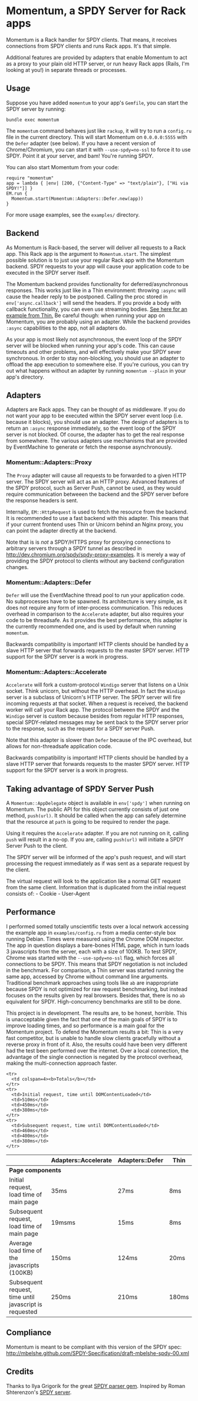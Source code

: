 Momentum, a SPDY Server for Rack apps
=====================================

Momentum is a Rack handler for SPDY clients. That means, it receives connections
from SPDY clients and runs Rack apps. It's that simple.

Additional features are provided by adapters that enable Momentum to act as a proxy to your plain
old HTTP server, or run heavy Rack apps (Rails, I'm looking at you!) in separate threads or processes.


Usage
-----
Suppose you have added `momentum` to your app's `Gemfile`, you can start the SPDY server by running:

    bundle exec momentum

The `momentum` command behaves just like `rackup`, it will try to run a `config.ru` file in the 
current directory.
This will start Momentum on `0.0.0.0:5555` with the `Defer` adapter (see below).
If you have a recent version of Chrome/Chromium, you can start it with `--use-spdy=no-ssl` to force
it to use SPDY. Point it at your server, and bam! You're running SPDY.

You can also start Momentum from your code:

    require "momentum"
    app = lambda { |env| [200, {"Content-Type" => "text/plain"}, ["Hi via SPDY!"]] }
    EM.run {
      Momentum.start(Momentum::Adapters::Defer.new(app))
    }

For more usage examples, see the `examples/` directory.


Backend
-------
As Momentum is Rack-based, the server will deliver all requests to a Rack app.
This Rack app is the argument to `Momentum.start`.
The simplest possible solution is to just use your regular Rack app with the Momentum backend.
SPDY requests to your app will cause your application code to be executed in the SPDY server 
itself.

The Momentum backend provides functionality for deferred/asynchronous responses.
This works just like in a Thin environment: throwing `:async` will cause the
header reply to be postponed. Calling the proc stored in `env['async.callback']`
will send the headers. If you provide a body with callback functionality, you can
even use streaming bodies. [See here for an example from Thin.][thin_async]
Be careful though: when running your app on Momentum, you are probably using an adapter.
While the backend provides `:async` capabilities to the app, not all adapters do.

As your app is most likely not asynchronous, the event loop of the SPDY server will be 
blocked when running your app's code. This can cause timeouts and other problems, and will
effectively make your SPDY sever synchronous.
In order to stay non-blocking, you should use an adapter to offload the app execution to somewhere
else. If you're curious, you can try out what happens without an adapter by running 
`momentum --plain` in your app's directory.


Adapters
--------
Adapters are Rack apps. They can be thought of as middleware. If you do not want your app
to be executed within the SPDY server event loop (i.e. because it blocks), you should use an
adapter. The design of adapters is to return an `:async` response immediately, so the event loop
of the SPDY server is not blocked. Of course, the adapter has to get the real response from somewhere.
The various adapters use mechanisms that are provided by EventMachine to generate or fetch the
response asynchronously.


### Momentum::Adapters::Proxy
The `Proxy` adapter will cause all requests to be forwarded to a given HTTP server.
The SPDY server will act as an HTTP proxy. Advanced features of the SPDY protocol, such as Server
Push, cannot be used, as they would require communication betweeen the backend and the SPDY server
before the response headers is sent.

Internally, `EM::HttpRequest` is used to fetch the resource from the backend.
It is recommended to use a fast backend with this adapter. This means that if your current frontend
uses Thin or Unicorn behind an Nginx proxy, you can point the adapter directly at the backend.

Note that is is _not_ a SPDY/HTTPS proxy for proxying connections to arbitrary servers
through a SPDY tunnel as described in http://dev.chromium.org/spdy/spdy-proxy-examples. It is merely a
way of providing the SPDY protocol to clients without any backend configuration changes.


### Momentum::Adapters::Defer
`Defer` will use the EventMachine thread pool to run your application code. No subprocesses have to be
spawned. Its architecture is very simple, as it does not require any form of inter-process communication.
This reduces overhead in comparison to the `Accelerate` adapter, but also requires your code to be threadsafe.
As it provides the best performance, this adapter is the currently recommended one, and is used by default
when running `momentum`.

Backwards compatibility is important! HTTP clients should be handled by a slave HTTP server that forwards 
requests to the master SPDY server. HTTP support for the SPDY server is a work in progress.


### Momentum::Adapters::Accelerate
`Accelerate` will fork a custom-protocol `Windigo` server that listens on a Unix socket.
Think unicorn, but without the HTTP overhead. In fact the `Windigo` server is a subclass of Unicorn's
HTTP server. The SPDY server will fire incoming requests at that socket.
When a request is received, the backend worker will call your Rack app.
The protocol between the SPDY and the `Windigo` server is custom because besides from regular HTTP 
responses, special SPDY-related messages may be sent back to the SPDY server prior to the response,
such as the request for a SPDY server Push.

Note that this adapter is slower than `Defer` because of the IPC overhead, but allows for non-threadsafe
application code.

Backwards compatibility is important! HTTP clients should be handled by a slave HTTP server that forwards 
requests to the master SPDY server. HTTP support for the SPDY server is a work in progress.


Taking advantage of SPDY Server Push
-------------------------------------
A `Momentum::AppDelegate` object is available in `env['spdy']` when running on Momentum.
The public API for this object currently consists of just one method, `push(url)`.
It should be called when the app can safely determine that the resource
at `path` is going to be required to render the page.

Using it requires the `Accelerate` adapter. If you are not running on it, calling `push` will result 
in a no-op. If you are, calling `push(url)` will initiate a SPDY Server Push to the client.

The SPDY server will be informed of the app's push request, and will start processing the 
request immediately as if was sent as a separate request by the client.

The virtual request will look to the application like a normal GET request from the same 
client. Information that is duplicated from the initial request consists of:
    - Cookie
    - User-Agent


Performance
-----------
I performed somed totally unscientific tests over a local network accessing the example app in
`examples/config.ru` from a media center-style box running Debian. Times were measured 
using the Chrome DOM inspector. The app in question displays a bare-bones HTML page, which 
in turn loads 3 javascripts from the server, each with a size of 100KB. To test SPDY, Chrome
was started with the `--use-spdy=no-ssl` flag, which forces all connections to be SPDY.
This means that SPDY negotiation is not included in the benchmark.
For comparison, a Thin server was started running the same app, accessed by Chrome without
command line arguments.
Traditional benchmark approaches using tools like `ab` are inappropriate because SPDY is not optimized
for raw request benchmarking, but instead focuses on the results given by real browsers.
Besides that, there is no `ab` equivalent for SPDY. High-concurrency benchmarks are still to be done.

This project is in development. The results are, to be honest, horrible.
This is unacceptable given the fact that one of the main goals of SPDY is to improve loading
times, and so performance is a main goal for the Momentum project.
To defend the Momentum results a bit: Thin is a very fast competitor, but is unable to handle 
slow clients gracefully without a reverse proxy in front of it.
Also, the results could have been very different had the test been performed over the internet.
Over a local connection, the advantage of the single connection is negated by the protocol 
overhead, making the multi-connection approach faster.

<table>
  <thead>
    <tr>
      <th>&nbsp;</th>
      <th>Adapters::Accelerate</th>
      <th>Adapters::Defer</th>
      <th>Thin</th>
    </tr>
  </thead>
  
  <tbody>
    <tr>
      <td colspan=4><b>Page components</b></td>
    </tr>
    <tr>
      <td>Initial request, load time of main page</td>
      <td>35ms</td>
      <td>27ms</td>
      <td>8ms</td>
    </tr>
    <tr>
      <td>Subsequent request, load time of main page</td>
      <td>19msms</td>
      <td>15ms</td>
      <td>8ms</td>
    </tr>
    <tr>
      <td>Average load time of the javascripts (100KB)</td>
      <td>150ms</td>
      <td>124ms</td>
      <td>20ms</td>
    </tr>
    <tr>
      <td>Subsequent request, time until javascript is requested</td>
      <td>250ms</td>
      <td>210ms</td>
      <td>180ms</td>
    </tr>

    <tr>
      <td colspan=4><b>Totals</b></td>
    </tr>
    <tr>
      <td>Initial request, time until DOMContentLoaded</td>
      <td>510ms</td>
      <td>450ms</td>
      <td>380ms</td>
    </tr>
    <tr>
      <td>Subsequent request, time until DOMContentLoaded</td>
      <td>460ms</td>
      <td>400ms</td>
      <td>380ms</td>
    </tr>
  </tbody>
</table>


Compliance
----------
Momentum is meant to be compliant with this version of the SPDY spec:
http://mbelshe.github.com/SPDY-Specification/draft-mbelshe-spdy-00.xml


Credits
-------
Thanks to Ilya Grigorik for the great [SPDY parser gem](https://github.com/igrigorik/spdy).
Inspired by Roman Shterenzon's [SPDY server](https://github.com/romanbsd/spdy).

[thin_async]: https://github.com/macournoyer/thin/blob/master/example/async_app.ru